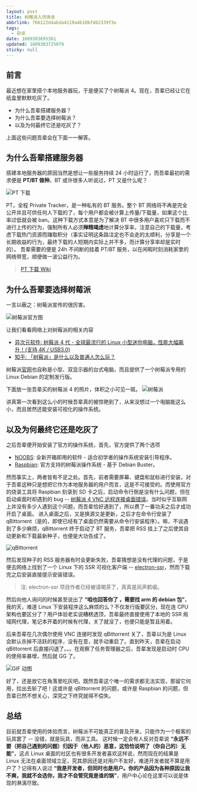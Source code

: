 ```yaml
---
layout: post
title: 树莓派入坑体会
abbrlink: 766122d4abda4119a4b10bfd62339f3e
tags:
  - 杂谈
date: 1609303695361
updated: 1609303725079
sticky: null
---
```


## 前言

最近想在家里搭个本地服务器玩，于是便买了个树莓派 4。现在，吾辈已经让它在纸盒里默默吃灰了。

- 为什么吾辈搭建服务器？
- 为什么吾辈要选择树莓派？
- 以及为何最终它还是吃灰了？

上面这些问题吾辈会在下面一一解答。

## 为什么吾辈搭建服务器

搭建本地服务器的原因当然是想让一些服务持续 24 小时运行了，而吾辈最初的需求便是 **PT/BT 做种**。BT 或许很多人听说过，PT 又是什么呢？

![PT 下载](https://img.rxliuli.com/20190903081607.png)

PT，全程 Private Tracker，是一种私有的 BT 服务。整个 BT 网络将不再是完全公开并且可供任何人下载的了，每个用户都会被计算上传量/下载量，如果这个比率过低就会被 ban。这种下载方式本意是为了解决 BT 中很多用户喜欢只下载而不进行上传的行为，强制所有人必须**殚精竭虑**地计算分享率，注意自己的下载量，考虑下载热门资源而赚取积分（事实证明这条路注定也不会走的太顺利，分享是一个长期收益的行为，最终下载的人短期内实际上并不多，而计算分享率却是实时的）。
吾辈需要的便是 24h 不间断的挂着 PT/BT 服务，以在闲暇时刻消耗家里的网络带宽，顺便做一波公益行为。

> [PT 下载 Wiki](https://zh.wikipedia.org/zh/PT下載)

## 为什么吾辈要选择树莓派

一言以蔽之：树莓派宣传的很厉害。

![树莓派官方图](https://img.rxliuli.com/20190903143806.png)

让我们看看网络上对树莓派的相关内容

- [异次元软件: 树莓派 4 代 - 全球最流行的 Linux 小型迷你电脑，性能大幅飙升！(支持 4K / USB3.0)](https://www.iplaysoft.com/raspberrypi.html)
- [知乎: 「树莓派」是什么以及普通人怎么玩？](https://www.zhihu.com/question/20859055)

树莓派[官网](https://www.raspberrypi.org/)也自称是小型、双显示器的台式电脑，而且提供了一个树莓派专用的 Linux Debian 的定制发行版。

下面放一张吾辈买的树莓派 4 的照片，体积之小可见一斑。
![树莓派](https://img.rxliuli.com/20190903081924.png)

讲真第一次看到这么小的时候吾辈真的被惊艳到了，从来没想过一个电脑能这么小，而且居然还能安装可视化的操作系统。

## 以及为何最终它还是吃灰了

之后吾辈便开始安装了官方的操作系统，首先，官方提供了两个选项

- [NOOBS](https://www.raspberrypi.org/downloads/noobs/): 全新开箱即用的软件 - 适合初学者的操作系统安装引导程序。
- [Raspbian](https://www.raspberrypi.org/downloads/raspbian/): 官方支持的树莓派操作系统 - 基于 Debian Buster。

然而事实上，两者皆有不足之处。首先，前者需要屏幕、键盘和鼠标进行安装，对于吾辈这种只是想把它作为本地服务器的用户而言，这是不可接受的。而使用官方的烧录工具将 Raspbian 刻录到 SD 卡之后，启动命令行倒是没有什么问题，但在启动桌面时却遇到的 bug -- [树莓派 4 VNC 远程连接桌面错误](https://segmentfault.com/q/1010000020144913)。当时似乎互联网上并没有多少人遇到这个问题，而吾辈恰好遇到了，所以费了一番功夫之后才成功开启了桌面。
进入桌面之后，又是换源又是更新，之后才在命令行安装了 qBittorrent（是的，即使已经有了桌面仍然需要从命令行安装程序）。嘛，不谈遇到了多少麻烦，qBittorrent 终于启动了 BT 服务，吾辈把 RSS 挂上了之后使其自动更新和下载最新种子，也便是大功告成了。

![qBittorrent](https://img.rxliuli.com/20190903150304.png)

然后发现种子的 RSS 服务器有时会更新失败，吾辈猜想是没有代理的问题，于是便去网络上找到了一个 Linux 下的 SSR 可视化客户端 -- [electron-ssr](https://github.com/shadowsocksrr/electron-ssr)，然而下载完之后安装直接提示安装错误。

> 注: electron-ssr 项目作者已经被请喝茶了，真真是风声鹤唳。

然后向他人询问的时候甚至说出了 **“咱也回答你了 ，需要找 arm 的 debian 包”**，我的天，难道 Linux 下安装程序这么麻烦的么？不仅发行版要区分，现在连 CPU 架构也要区分了？用户体验老实说糟糕透顶，吾辈最终直接使用了本地的 SSR 局域网代理，笔记本开着的时候有代理，关了就没了，也便只能是暂且用着。

后来吾辈在几次偶尔使用 VNC 连接时发现 qBittorrent 关了，吾辈以为是 Linux 会默认杀掉不活跃的程序，没有在意，就手动重启了。直到昨天，吾辈在启动 qBittorrent 后直接闪退了。。。在观察了任务管理器之后，吾辈发现是启动时 CPU 的使用率暴增，然后就 GG 了。

![GIF 动图](https://img.rxliuli.com/20190903150520.gif)

好了，还是放它在角落里吃灰吧。既然吾辈这个唯一的需求都无法实现，那留它何用，拉出去斩了吧！这或许是 qBittorrent 的问题，或许是 Raspbian 的问题，但吾辈已然不想关心，深究之下终究就得不偿失。

## 总结

目前就吾辈使用的体验而言，树莓派不可能真正的普及开来，只能作为一个极客的玩具罢了 -- 没错，就是玩具，而非工具。
这时候一定会有人反对吾辈说 **“永远不要（把自己遇到的问题）归因于（他人的）恶意，这恰恰说明了（你自己的）无能”**，这点 Linux 桌面的社区也有很多开发者喜欢这样说，然而现在的结果是 Linux 无法在桌面领域立足，究其原因还是对用户不友好，难道开发者就不算是用户了？记得有人说过 **“我是开发者，但同时也是用户。你的产品因为各种原因让我不爽，我就不会选你，我才不会管究竟是谁的锅”**，用户中心论在这里可以说是体现的淋漓尽致。
